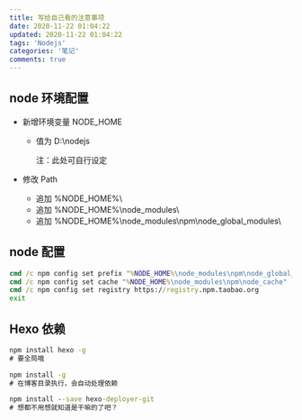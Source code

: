 ```yaml
---
title: 写给自己看的注意事项
date: 2020-11-22 01:04:22
updated: 2020-11-22 01:04:22
tags: 'Nodejs'
categories: '笔记'
comments: true
---
```


## node 环境配置

- 新增环境变量 NODE_HOME

  - 值为 D:\nodejs

    注：此处可自行设定

- 修改 Path

  - 追加 %NODE_HOME%\
  - 追加 %NODE_HOME%\node_modules\
  - 追加 %NODE_HOME%\node_modules\npm\node_global_modules\



## node 配置

```cmd
cmd /c npm config set prefix "%NODE_HOME%\node_modules\npm\node_global_modules"
cmd /c npm config set cache "%NODE_HOME%\node_modules\npm\node_cache"
cmd /c npm config set registry https://registry.npm.taobao.org
exit
```



## Hexo 依赖

```cmd
npm install hexo -g
# 要全局哦

npm install -g
# 在博客目录执行，会自动处理依赖

npm install --save hexo-deployer-git
# 想都不用想就知道是干嘛的了吧？
```

